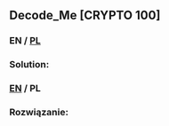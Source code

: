 ## Decode_Me [CRYPTO 100]

>

### EN / [PL](#rozwiązanie)

### Solution:

### [EN](#solution) / PL

### Rozwiązanie:
